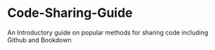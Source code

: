 # Code-Sharing-Guide
An Introductory guide on popular methods for sharing code including Github and Bookdown
